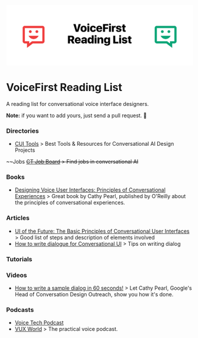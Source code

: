 ![VoiceFirst Reading List](header.png)

# VoiceFirst Reading List

A reading list for conversational voice interface designers.

**Note:** if you want to add yours, just send a pull request. 👋

### Directories
- [CUI Tools](https://cui.tools) > Best Tools & Resources for Conversational AI Design Projects

~~Jobs
~~[CT Job Board](https://cui.tools/job-board/) > Find jobs in conversational AI~~

### Books
- [Designing Voice User Interfaces: Principles of Conversational Experiences](https://www.amazon.com/Designing-Voice-User-Interfaces-Conversational/dp/1491955414) > Great book by Cathy Pearl, published by O'Reilly about the principles of conversational experiences.

### Articles
- [UI of the Future: The Basic Principles of Conversational User Interfaces](https://www.shopify.com/partners/blog/conversational-user-interfaces) > Good list of steps and description of elements involved
- [How to write dialogue for Conversational UI](http://hvdam.com/dialogue-for-conversational-ui/) > Tips on writing dialog 

### Tutorials

### Videos
- [How to write a sample dialog in 60 seconds!](https://www.youtube.com/watch?v=sb75sitmPCc) > Let Cathy Pearl, Google's Head of Conversation Design Outreach, show you how it's done.

### Podcasts
- [Voice Tech Podcast](https://voicetechpodcast.com)
- [VUX World](https://vux.world) > The practical voice podcast.
